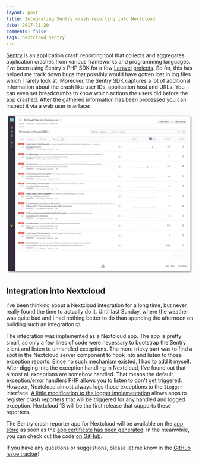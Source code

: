```yaml
---
layout: post
title: Integrating Sentry crash reporting into Nextcloud
date: 2017-11-20
comments: false
tags: nextcloud sentry
---
```


[Sentry][1] is an application crash reporting tool that collects and aggregates
application crashes from various frameworks and programming languages. I've
been using Sentry's PHP SDK for a few [Laravel][2] [projects][3]. So far,
this has helped me track down bugs that possibly would have gotten lost in log
files which I rarely look at. Moreover, the Sentry SDK captures a lot of additional
information about the crash like user IDs, application host and URLs. You can even
set breadcrumbs to know which actions the users did before the app crashed.
After the gathered information has been processed you can inspect it via a web
user interface:

![](/assets/20171120_nextcloud_sentry/00dbffd7-6029-4bf1-b656-afde432b2e03.png)

## Integration into Nextcloud

I've been thinking about a Nextcloud integration for a long time, but never really
found the time to actually do it. Until last Sunday, where the weather was quite bad
and I had nothing better to do than spending the afternoon on building such an
integration 🤓.


The integration was implemented as a Nextcloud app. The app is pretty small, as only
a few lines of code were necessary to bootstrap the Sentry client and listen to
unhandled exceptions. The more tricky part was to find a spot in the Nextcloud server
component to hook into and listen to those exception reports. Since no such
mechanism existed, I had to add it myself. After digging into the exception handling
in Nextcloud, I've found out that almost all exceptions are somehow handled. That means
the default exception/error handlers PHP allows you to listen to don't get triggered.
However, Nextcloud almost always logs those exceptions to the `ILogger` interface. [A
little modification to the logger implementation][4] allows apps to register
crash reporters that will be triggered for any handled and logged exception. Nextcloud
13 will be the first release that supports these reporters.


The Sentry crash reporter app for Nextcloud will be available on the [app store][5] as
soon as the [app certificate has been generated][8]. In the meanwhile, you can check out
the code [on GitHub][6].


If you have any questions or suggestions, please let me know in the [GitHub issue tracker][7]!


[1]: https://sentry.io/
[2]: https://github.com/ChristophWurst/weinstein_server
[3]: https://github.com/winzerhof-wurst/web
[4]: https://github.com/nextcloud/server/pull/7151
[5]: https://apps.nextcloud.com/
[6]: https://github.com/christophwurst/nextcloud_sentry
[7]: https://github.com/ChristophWurst/nextcloud_sentry/issues
[8]: https://github.com/nextcloud/app-certificate-requests/pull/107